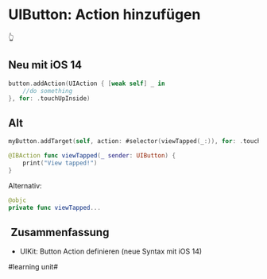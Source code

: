 # UIButton: Action hinzufügen
👆

## Neu mit iOS 14
```swift
button.addAction(UIAction { [weak self] _ in
	//do something
}, for: .touchUpInside)
```

## Alt
```swift
myButton.addTarget(self, action: #selector(viewTapped(_:)), for: .touchUpInside)
```

```swift
@IBAction func viewTapped(_ sender: UIButton) {
	print("View tapped!")
}
```

Alternativ:

```swift
@objc
private func viewTapped...
```

##  Zusammenfassung
- UIKit: Button Action definieren (neue Syntax mit iOS 14)

#learning unit#